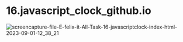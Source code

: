 # 16.javascript_clock_github.io

![screencapture-file-E-felix-it-All-Task-16-javascriptclock-index-html-2023-09-01-12_38_21](https://github.com/durgesh2051/16.javascript_clock_github.io/assets/133377196/5c4c856f-f01c-4467-a5aa-6690ca327c8b)
